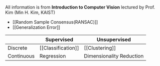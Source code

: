All information is from **Introduction to Computer Vision** lectured by Prof. Kim (Min H. Kim, KAIST) 
- [[Random Sample Consensus(RANSAC)]]
- [[Generalization Error]]

|  | Supervised | Unsupervised |  
| -------- | -------- | -------- |  
| Discrete | [[Classification]] | [[Clustering]] |  
| Continuous | Regression | Dimensionality Reduction |
